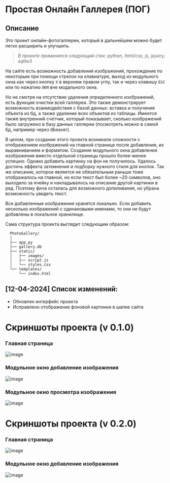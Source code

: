 # Простая Онлайн Галлерея (ПОГ)

## Описание
Это проект онлайн-фотогаллереи, который в дальнейшем можно будет легко расширить и улучшить. 

>  _В проекте применялся следующий стек: python, html/css, js, jquery, sqlite3_

На сайте есть возможность добавления изображений, прохождение по некоторым при помощи стрелок на клавиатуре, выход из модульного окна как через кнопку `Х` в верхнем правом углу, так и через клавишу `ESC` или по нажатию `ЛКМ` вне модального окна. 

Но не смотря на отсутствие удаления определенного изображений, есть функция очистки всей галлереи. 
Это также демонстрирует возможность взаимодействия с базой данных: вставка и получение объекта из бд, а также удаление всех объектов из таблицы.
Имеется также внутренний счетчик, который показывает, сколько изображений было загружено в базу данных галлереи (посмотреть можно в самой бд, например через dbeaver).

В целом, при создании этого проекта возникали сложности с отображением изображений на главной странице после добавления, их выравниванием и форматом. 
Создание модульного окна добавления изображения вместо отдельной страницы прошло более-менее успешно. Однако добавить картинку на фон не получилось. Удалось достичь эффекта затемнения и подборку нужного стиля для кнопок. Так же описание, которое является не обязательным раньше тоже отображалось на главной, но если текст был более ~20 символов, оно выходило за ячейку и накладывалось на описание другой картинки в ряд. Поэтому фича осталась для возможного допиливания, но убрана возможность увидеть текст.

Все добавленные изображения хранятся локально. Если добавить несколько изображений с одинаковыми именами, то они не будут добавлены в локальное хранилище.

Сама структура проекта выглядит следующим образом:

      PhotoGallery/
      │
      ├── app.py
      ├── gallery.db
      ├── static/
      │   ├── images/
      │   ├── script.js
      │   └── styles.css
      └── templates/
          └── index.html

## [12-04-2024] Список изменений:
* Обновлен интерфейс проекта
* Исправлено отображение фоновой картинки в шапке сайта

# Скриншоты проекта (v 0.1.0)

### Главная страница
![image](https://github.com/Kramedart86/PhotoGallery/assets/111295359/8c580699-1488-4a7f-9c51-25aa73f5daa0)

### Модульное окно добавление изображения 
![image](https://github.com/Kramedart86/PhotoGallery/assets/111295359/e6adeb5e-1c46-4e00-a635-459ece9769dd)

### Модульное окно просмотра изображения

![image](https://github.com/Kramedart86/PhotoGallery/assets/111295359/46d166dd-ed26-4e25-bc3c-c46b2c801b99)

# Скриншоты проекта (v 0.2.0)


### Главная страница
![image](https://github.com/Kramedart86/PhotoGallery/assets/111295359/013f1794-a9a4-4eb9-b9ad-c590039b4c8f)

### Модульное окно добавление изображения 
![image](https://github.com/Kramedart86/PhotoGallery/assets/111295359/7a71261a-5b97-496e-8469-ffa394aaf89c)


